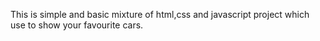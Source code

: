 This is simple and basic mixture of html,css and javascript project which use to show your favourite cars.
